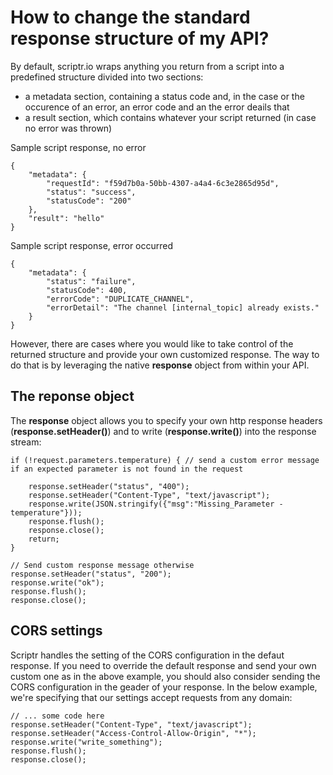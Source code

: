 # How to change the standard response structure of my API?

By default, scriptr.io wraps anything you return from a script into a predefined structure divided into two sections: 
- a metadata section, containing a status code and, in the case or the occurence of an error, an error code and an the error deails that 
- a result section, which contains whatever your script returned (in case no error was thrown)

Sample script response, no error
```
{
	"metadata": {
		"requestId": "f59d7b0a-50bb-4307-a4a4-6c3e2865d95d",
		"status": "success",
		"statusCode": "200"
	},
	"result": "hello"
}
```
Sample script response, error occurred
```
{
	"metadata": {
		"status": "failure",
		"statusCode": 400,
		"errorCode": "DUPLICATE_CHANNEL",
		"errorDetail": "The channel [internal_topic] already exists."
	}
}
```
However, there are cases where you would like to take control of the returned structure and provide your own customized response.
The way to do that is by leveraging the native **response** object from within your API.

## The reponse object

The **response** object allows you to specify your own http response headers (**response.setHeader()**) and to write (**response.write()**) into the response stream:
```
if (!request.parameters.temperature) { // send a custom error message if an expected parameter is not found in the request
    
    response.setHeader("status", "400");
    response.setHeader("Content-Type", "text/javascript");
    response.write(JSON.stringify({"msg":"Missing_Parameter - temperature"}));
    response.flush();
    response.close();
    return;
}

// Send custom response message otherwise
response.setHeader("status", "200");
response.write("ok");
response.flush();
response.close();
```

## CORS settings

Scriptr handles the setting of the CORS configuration in the defaut response. If you need to override the default response and send your own custom one as in the above example, you should also consider sending the CORS configuration in the geader of your response.
In the below example, we're specifying that our settings accept requests from any domain:

```
// ... some code here
response.setHeader("Content-Type", "text/javascript");
response.setHeader("Access-Control-Allow-Origin", "*");
response.write("write_something");
response.flush();
response.close();
```
